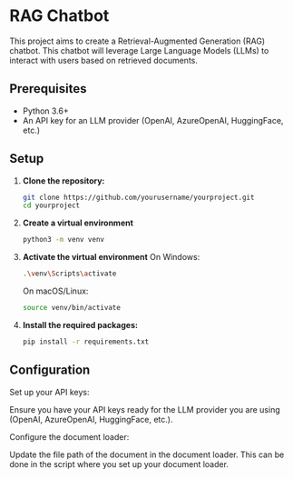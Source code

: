 # RAG Chatbot

This project aims to create a Retrieval-Augmented Generation (RAG) chatbot. This chatbot will leverage Large Language Models (LLMs) to interact with users based on retrieved documents.

## Prerequisites

- Python 3.6+
- An API key for an LLM provider (OpenAI, AzureOpenAI, HuggingFace, etc.)

## Setup

1. **Clone the repository:**

   ```bash
   git clone https://github.com/yourusername/yourproject.git
   cd yourproject
   ```
   
2. **Create a virtual environment**

   ```bash
   python3 -m venv venv
   ```

3. **Activate the virtual environment**
     On Windows:
   
     ```bash
     .\venv\Scripts\activate
     ```
   On macOS/Linux:
   
     ```bash
   source venv/bin/activate
   ```

4. **Install the required packages:**

   ```bash
   pip install -r requirements.txt
   ```

## Configuration
Set up your API keys:

Ensure you have your API keys ready for the LLM provider you are using (OpenAI, AzureOpenAI, HuggingFace, etc.).

Configure the document loader:

Update the file path of the document in the document loader. This can be done in the script where you set up your document loader.


